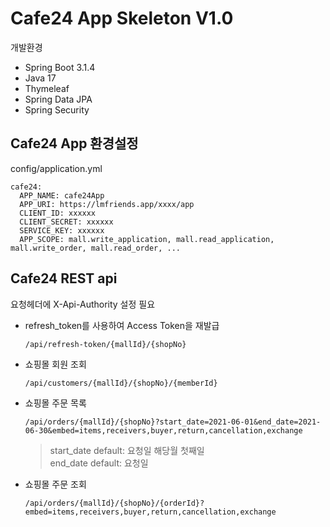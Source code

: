 # Cafe24 App Skeleton V1.0
개발환경
* Spring Boot 3.1.4
* Java 17
* Thymeleaf
* Spring Data JPA
* Spring Security


## Cafe24 App 환경설정
config/application.yml
  ```
  cafe24:
    APP_NAME: cafe24App
    APP_URI: https://lmfriends.app/xxxx/app
    CLIENT_ID: xxxxxx
    CLIENT_SECRET: xxxxxx
    SERVICE_KEY: xxxxxx
    APP_SCOPE: mall.write_application, mall.read_application, mall.write_order, mall.read_order, ...
  ```


## Cafe24 REST api
요청헤더에 X-Api-Authority 설정 필요

* refresh_token를 사용하여 Access Token을 재발급
  ```
  /api/refresh-token/{mallId}/{shopNo}
  ```

* 쇼핑몰 회원 조회
  ```
  /api/customers/{mallId}/{shopNo}/{memberId}
  ```

* 쇼핑몰 주문 목록
  ```
  /api/orders/{mallId}/{shopNo}?start_date=2021-06-01&end_date=2021-06-30&embed=items,receivers,buyer,return,cancellation,exchange
  ```
  > start_date default: 요청일 해당월 첫째일  
  end_date default: 요청일  

* 쇼핑몰 주문 조회
  ```
  /api/orders/{mallId}/{shopNo}/{orderId}?embed=items,receivers,buyer,return,cancellation,exchange
  ```
